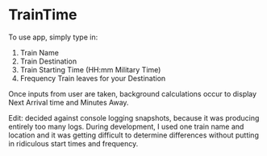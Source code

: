 # TrainTime

To use app, simply type in: 
  1. Train Name
  2. Train Destination
  3. Train Starting Time (HH:mm Military Time)
  4. Frequency Train leaves for your Destination

Once inputs from user are taken, background calculations occur to display Next Arrival time and Minutes Away.


Edit: decided against console logging snapshots, because it was producing entirely too many logs. During development, I used one train name and location and it was getting difficult to determine differences without putting in ridiculous start times and frequency.
